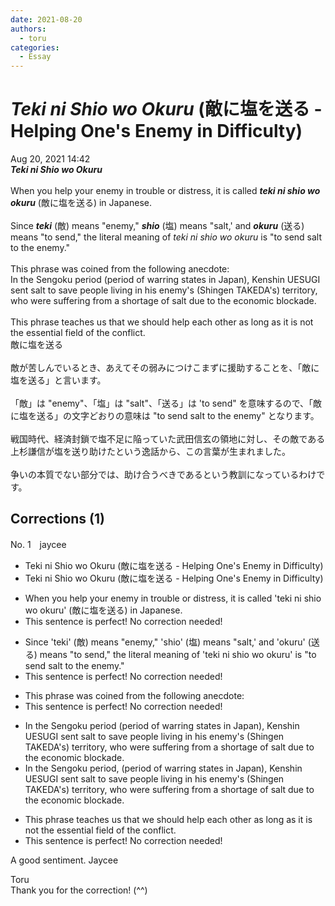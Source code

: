```yaml
---
date: 2021-08-20
authors:
  - toru
categories:
  - Essay
---
```


<h1 id="subject_show"><strong><em>Teki ni Shio wo Okuru</strong></em> (敵に塩を送る - Helping One's Enemy in Difficulty)</h1>
<div class="date">Aug 20, 2021 14:42</div>
<div id="post"><div id="body_show_ori">
<strong><em>Teki ni Shio wo Okuru</strong></em><br/><br/>When you help your enemy in trouble or distress, it is called <strong><em>teki ni shio wo okuru</em></strong> (敵に塩を送る) in Japanese.<br/><br/>Since <strong><em>teki</em></strong> (敵) means "enemy," <strong><em>shio</em></strong> (塩) means "salt,' and <strong><em>okuru</em></strong> (送る) means "to send," the literal meaning of <em>teki ni shio wo okuru</em> is "to send salt to the enemy."<br/><br/>This phrase was coined from the following anecdote:<br/>In the Sengoku period (period of warring states in Japan), Kenshin UESUGI sent salt to save people living in his enemy's (Shingen TAKEDA's) territory, who were suffering from a shortage of salt due to the economic blockade.<br/><br/>This phrase teaches us that we should help each other as long as it is not the essential field of the conflict.
</div></div>

<!-- more -->

<div id="post_ja"><div id="body_show_mo">
敵に塩を送る<br/><br/>敵が苦しんでいるとき、あえてその弱みにつけこまずに援助することを、「敵に塩を送る」と言います。<br/><br/>「敵」は "enemy"、「塩」は "salt"、「送る」は 'to send" を意味するので、「敵に塩を送る」の文字どおりの意味は "to send salt to the enemy" となります。<br/><br/>戦国時代、経済封鎖で塩不足に陥っていた武田信玄の領地に対し、その敵である上杉謙信が塩を送り助けたという逸話から、この言葉が生まれました。<br/><br/>争いの本質でない部分では、助け合うべきであるという教訓になっているわけです。
</div></div>

## Corrections (1)
<div id="block"><div class="first_name"> No. 1　<span class="just_name">jaycee</span></div><div id="block2">
<ul class="correction_field">
<li class="incorrect">Teki ni Shio wo Okuru (敵に塩を送る - Helping One's Enemy in Difficulty)</li>
<li class="corrected correct">
Teki ni Shio wo Okuru (敵に塩を送る - Helping One's Enemy in Difficulty)
</li>
</ul>
<ul class="correction_field">
<li class="incorrect">When you help your enemy in trouble or distress, it is called 'teki ni shio wo okuru' (敵に塩を送る) in Japanese.</li>
<li class="corrected perfect">This sentence is perfect! No correction needed!</li>
</ul>
<ul class="correction_field">
<li class="incorrect">Since 'teki' (敵) means "enemy," 'shio' (塩) means "salt,' and 'okuru' (送る) means "to send," the literal meaning of 'teki ni shio wo okuru' is "to send salt to the enemy."</li>
<li class="corrected perfect">This sentence is perfect! No correction needed!</li>
</ul>
<ul class="correction_field">
<li class="incorrect">This phrase was coined from the following anecdote:</li>
<li class="corrected perfect">This sentence is perfect! No correction needed!</li>
</ul>
<ul class="correction_field">
<li class="incorrect">In the Sengoku period (period of warring states in Japan), Kenshin UESUGI sent salt to save people living in his enemy's (Shingen TAKEDA's) territory, who were suffering from a shortage of salt due to the economic blockade.</li>
<li class="corrected correct">
In the Sengoku period<span class="f_blue">,</span> (period of warring states in Japan), Kenshin UESUGI sent salt to save people living in his enemy's (Shingen TAKEDA's) territory, who were suffering from a shortage of salt due to the economic blockade.
</li>
</ul>
<ul class="correction_field">
<li class="incorrect">This phrase teaches us that we should help each other as long as it is not the essential field of the conflict.</li>
<li class="corrected perfect">This sentence is perfect! No correction needed!</li>
</ul>
<p class="comment_small">
 A good sentiment.  Jaycee
</p>

</div><div class="name"><span class="just_name">Toru</span><br>
Thank you for the correction! (^^)
</div>
</div>
